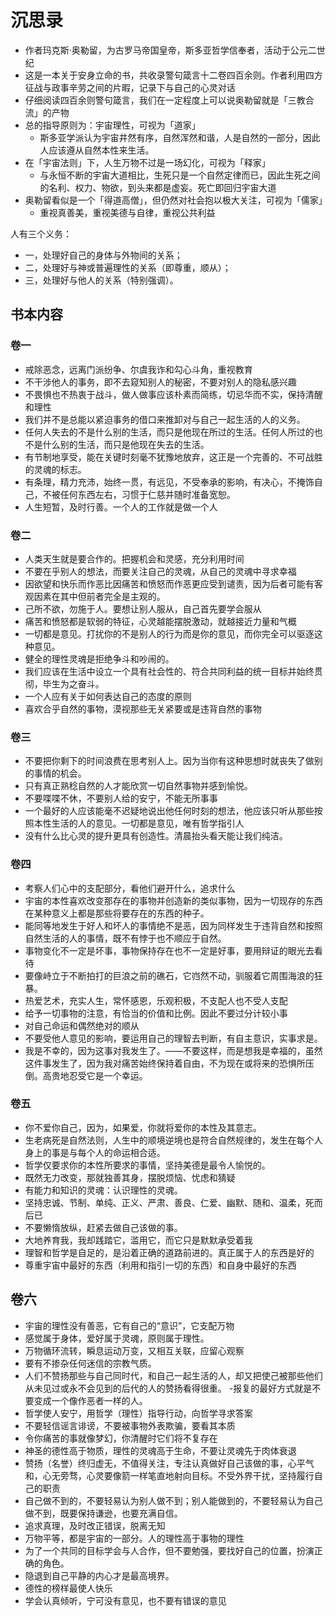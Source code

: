 # 沉思录

- 作者玛克斯·奥勒留，为古罗马帝国皇帝，斯多亚哲学信奉者，活动于公元二世纪
- 这是一本关于安身立命的书，共收录警句箴言十二卷四百余则。作者利用四方征战与政事辛劳之间的片暇，记录下与自己的心灵对话
- 仔细阅读四百余则警句箴言，我们在一定程度上可以说奥勒留就是「三教合流」的产物
- 总的指导原则为：宇宙理性，可视为「道家」
  - 斯多亚学派认为宇宙井然有序，自然浑然和谐，人是自然的一部分，因此人应该遵从自然本性来生活。
- 在「宇宙法则」下，人生万物不过是一场幻化，可视为「释家」
  - 与永恒不断的宇宙大道相比，生死只是一个自然定律而已，因此生死之间的名利、权力、物欲，到头来都是虚妄。死亡即回归宇宙大道
- 奥勒留看似是一个「得道高僧」，但仍然对社会抱以极大关注，可视为「儒家」
  - 重视真善美，重视美德与自律，重视公共利益

人有三个义务：

- 一，处理好自己的身体与外物间的关系；
- 二，处理好与神或普遍理性的关系（即尊重，顺从）；
- 三，处理好与他人的关系（特别强调）。

## 书本内容

### 卷一

- 戒除恶念，远离门派纷争、尔虞我诈和勾心斗角，重视教育
- 不干涉他人的事务，即不去窥知别人的秘密，不要对别人的隐私感兴趣
- 不畏惧也不热衷于战斗，做人做事应该朴素而简练，切忌华而不实，保持清醒和理性
- 我们并不是总能以紧迫事务的借口来推卸对与自己一起生活的人的义务。
- 任何人失去的不是什么别的生活，而只是他现在所过的生活。任何人所过的也不是什么别的生活，而只是他现在失去的生活。
- 有节制地享受，能在关键时刻毫不犹豫地放弃，这正是一个完善的、不可战胜的灵魂的标志。
- 有条理，精力充沛，始终一贯，有远见，不受奉承的影响，有决心，不掩饰自己，不被任何东西左右，习惯于仁慈并随时准备宽恕。
- 人生短暂，及时行善。一个人的工作就是做一个人

### 卷二

- 人类天生就是要合作的。把握机会和灵感，充分利用时间
- 不要在乎别人的想法，而要关注自己的灵魂，从自己的灵魂中寻求幸福
- 因欲望和快乐而作恶比因痛苦和愤怒而作恶更应受到谴责，因为后者可能有客观因素在其中但前者完全是主观的。
- 己所不欲，勿施于人。要想让别人服从，自己首先要学会服从
- 痛苦和愤怒都是软弱的特征，心灵越能摆脱激动，就越接近力量和气概
- 一切都是意见。打扰你的不是别人的行为而是你的意见，而你完全可以驱逐这种意见。
- 健全的理性灵魂是拒绝争斗和吵闹的。
- 我们应该在生活中设立一个具有社会性的、符合共同利益的统一目标并始终贯彻，毕生为之奋斗。
- 一个人应有关于如何表达自己的态度的原则
- 喜欢合乎自然的事物，漠视那些无关紧要或是违背自然的事物

### 卷三

- 不要把你剩下的时间浪费在思考别人上。因为当你有这种思想时就丧失了做别的事情的机会。
- 只有真正熟稔自然的人才能欣赏一切自然事物并感到愉悦。
- 不要喋喋不休，不要别人给的安宁，不能无所事事
- 一个最好的人应该能毫不迟疑地说出他任何时刻的想法，他应该只听从那些按照本性生活的人的意见。一切都是意见，唯有哲学指引人
- 没有什么比心灵的提升更具有创造性。清晨抬头看天能让我们纯洁。

### 卷四

- 考察人们心中的支配部分，看他们避开什么，追求什么
- 宇宙的本性喜欢改变那存在的事物并创造新的类似事物，因为一切现存的东西在某种意义上都是那些将要存在的东西的种子。
- 能同等地发生于好人和坏人的事情绝不是恶，因为同样发生于违背自然和按照自然生活的人的事情，既不有悖于也不顺应于自然。
- 事物变化不一定是坏事，事物保持存在也不一定是好事，要用辩证的眼光去看待
- 要像峙立于不断拍打的巨浪之前的礁石，它岿然不动，驯服着它周围海浪的狂暴。
- 热爱艺术，充实人生，常怀感恩，乐观积极，不支配人也不受人支配
- 给予一切事物的注意，有恰当的价值和比例。因此不要过分计较小事
- 对自己命运和偶然绝对的顺从
- 不要受他人意见的影响，要运用自己的理智去判断，有自主意识，实事求是。
- 我是不幸的，因为这事对我发生了。——不要这样，而是想我是幸福的，虽然这件事发生了，因为我对痛苦始终保持着自由，不为现在或将来的恐惧所压倒。高贵地忍受它是一个幸运。

### 卷五

- 你不爱你自己，因为，如果爱，你就将爱你的本性及其意志。
- 生老病死是自然法则，人生中的顺境逆境也是符合自然规律的，发生在每个人身上的事是与每个人的命运相合适。
- 哲学仅要求你的本性所要求的事情，坚持美德是最令人愉悦的。
- 既然无力改变，那就独善其身，摆脱烦恼、忧虑和猜疑
- 有能力和知识的灵魂：认识理性的灵魂。
- 坚持忠诚、节制、单纯、正义、严肃、善良、仁爱、幽默、随和、温柔，死而后已
- 不要懒惰放纵，赶紧去做自己该做的事。
- 大地养育我，我却践踏它，滥用它，而它只是默默承受着我
- 理智和哲学是自足的，是沿着正确的道路前进的。真正属于人的东西是好的
- 尊重宇宙中最好的东西（利用和指引一切的东西）和自身中最好的东西

## 卷六

- 宇宙的理性没有善恶，它有自己的“意识”，它支配万物
- 感觉属于身体，爱好属于灵魂，原则属于理性。
- 万物循环流转，瞬息运动万变，又相互关联，应留心观察
- 要有不掺杂任何迷信的宗教气质。
- 人们不赞扬那些与自己同时代，和自己一起生活的人，却又把使己被那些他们从未见过或永不会见到的后代的人的赞扬看得很重。 -报复的最好方式就是不要变成一个像作恶者一样的人。
- 哲学使人安宁，用哲学（理性）指导行动，向哲学寻求答案
- 不要轻信谣言诽谤，不要被事物外表欺骗，要看其本质
- 令你痛苦的事就像梦幻，你清醒时它们将不复存在
- 神圣的德性高于物质，理性的灵魂高于生命，不要让灵魂先于肉体衰退
- 赞扬（名誉）终归虚无，不值得关注，专注认真做好自己该做的事，心平气和，心无旁骛，心灵要像箭一样笔直地射向目标。不受外界干扰，坚持履行自己的职责
- 自己做不到的，不要轻易认为别人做不到；别人能做到的，不要轻易认为自己做不到，既要保持谦逊，也要充满自信。
- 追求真理，及时改正错误，脱离无知
- 万物平等，都是宇宙的一部分。人的理性高于事物的理性
- 为了一个共同的目标学会与人合作，但不要勉强，要找好自己的位置，扮演正确的角色。
- 隐退到自己平静的内心才是最高境界。
- 德性的榜样最使人快乐
- 学会认真倾听，宁可没有意见，也不要有错误的意见
